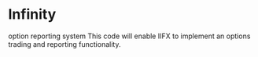 # Infinity
option reporting system
This code will enable IIFX to implement an options trading and reporting functionality. 

